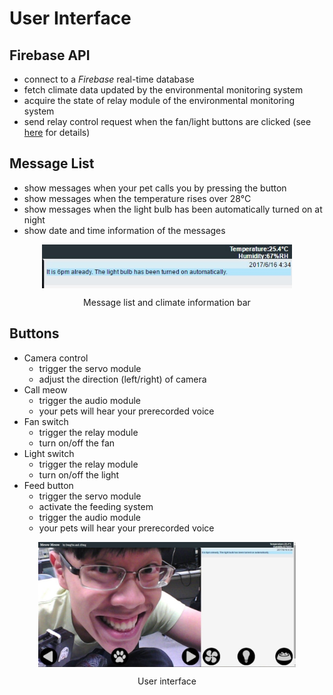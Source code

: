 # User Interface

## Firebase API

- connect to a *Firebase* real-time database
- fetch climate data updated by the environmental monitoring system
- acquire the state of relay module of the environmental monitoring system
- send relay control request when the fan/light buttons are clicked (see
  [here](implementation) for details)

## Message List

- show messages when your pet calls you by pressing the button
- show messages when the temperature rises over 28&deg;C
- show messages when the light bulb has been automatically turned on at night
- show date and time information of the messages

<img src="figs/user_interface_closeup.png" alt="user_interface_closeup" style="max-width:400px; display:block; margin:auto">
<p class="caption" align="center">Message list and climate information bar</p>

## Buttons

- Camera control
  - trigger the servo module
  - adjust the direction (left/right) of camera
- Call meow
  - trigger the audio module
  - your pets will hear your prerecorded voice
- Fan switch
  - trigger the relay module
  - turn on/off the fan
- Light switch
  - trigger the relay module
  - turn on/off the light
- Feed button
  - trigger the servo module
  - activate the feeding system
  - trigger the audio module
  - your pets will hear your prerecorded voice

<img src="figs/user_interface.jpg" alt="user_interface" style="max-height:200px; display:block; margin:auto">
<p class="caption" align="center">User interface</p>
